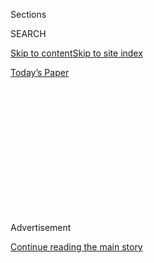 <div id="app">

<div>

<div>

<div>

<div class="NYTAppHideMasthead css-1q2w90k e1suatyy0">

<div class="section css-ui9rw0 e1suatyy2">

<div class="css-eph4ug er09x8g0">

<div class="css-6n7j50">

</div>

<span class="css-1dv1kvn">Sections</span>

<div class="css-10488qs">

<span class="css-1dv1kvn">SEARCH</span>

</div>

[Skip to content](#site-content)[Skip to site
index](#site-index)

</div>

<div class="css-10698na e1huz5gh0">

</div>

</div>

<div id="masthead-bar-one" class="section hasLinks css-15hmgas e1csuq9d3">

<div class="css-uqyvli e1csuq9d0">

</div>

<div class="css-1uqjmks e1csuq9d1">

</div>

<div class="css-9e9ivx">

[](https://myaccount.nytimes3xbfgragh.onion/auth/login?response_type=cookie&client_id=vi)

</div>

<div class="css-1bvtpon e1csuq9d2">

[Today’s
Paper](https://www.nytimes3xbfgragh.onion/section/todayspaper)

</div>

</div>

</div>

</div>

<div data-aria-hidden="false">

<div id="site-content" data-role="main">

<div>

<div class="css-1aor85t" style="opacity:0.000000001;z-index:-1;visibility:hidden">

<div class="css-1hqnpie">

<div class="css-epjblv">

<span class="css-17xtcya">[Opinion](/section/opinion)</span><span class="css-x15j1o">|</span><span class="css-fwqvlz">The
One-State
Solution</span>

</div>

<div class="css-k008qs">

<div class="css-1iwv8en">

<span class="css-18z7m18"></span>

<div>

</div>

</div>

<span class="css-1n6z4y"></span>

<div class="css-1705lsu">

<div class="css-4xjgmj">

<div class="css-4skfbu" data-role="toolbar" data-aria-label="Social Media Share buttons, Save button, and Comments Panel with current comment count" data-testid="share-tools">

  - 
  - 
  - 
  - 
    
    <div class="css-6n7j50">
    
    </div>

  - 
  - 

</div>

</div>

</div>

</div>

</div>

</div>

<div id="NYT_TOP_BANNER_REGION" class="css-13pd83m">

</div>

<div id="top-wrapper" class="css-1sy8kpn">

<div id="top-slug" class="css-l9onyx">

Advertisement

</div>

[Continue reading the main
story](#after-top)

<div class="ad top-wrapper" style="text-align:center;height:100%;display:block;min-height:250px">

<div id="top" class="place-ad" data-position="top" data-size-key="top">

</div>

</div>

<div id="after-top">

</div>

</div>

<div id="sponsor-wrapper" class="css-1hyfx7x">

<div id="sponsor-slug" class="css-19vbshk">

Supported by

</div>

[Continue reading the main
story](#after-sponsor)

<div id="sponsor" class="ad sponsor-wrapper" style="text-align:center;height:100%;display:block">

</div>

<div id="after-sponsor">

</div>

</div>

<div class="css-v5btjw etb61u70">

<div class="css-v05ibm etb61u71">

[Opinion](/section/opinion)

</div>

</div>

Op-Ed Contributor

<div class="css-1vkm6nb ehdk2mb0">

# The One-State Solution

</div>

<div class="css-xt80pu e12qa4dv0">

<div class="css-18e8msd">

<div class="css-vp77d3 epjyd6m0">

<div class="css-1baulvz">

By <span class="css-1baulvz last-byline" itemprop="name">Muammar
Qaddafi</span>

</div>

</div>

  - Jan. 21,
    2009

  - 
    
    <div class="css-4xjgmj">
    
    <div class="css-d8bdto" data-role="toolbar" data-aria-label="Social Media Share buttons, Save button, and Comments Panel with current comment count" data-testid="share-tools">
    
      - 
      - 
      - 
      - 
        
        <div class="css-6n7j50">
        
        </div>
    
      - 
      - 
    
    </div>
    
    </div>

</div>

</div>

<div class="css-79elbk" data-testid="photoviewer-wrapper">

<div class="css-z3e15g" data-testid="photoviewer-wrapper-hidden">

</div>

<div class="css-1a48zt4 ehw59r15" data-testid="photoviewer-children">

![<span class="css-cnj6d5 e1z0qqy90" itemprop="copyrightHolder"><span class="css-1ly73wi e1tej78p0">Credit...</span><span><span>Fogelson-Lubliner</span></span></span>](https://static01.graylady3jvrrxbe.onion/images/2009/01/22/opinion/22qaddafi.600.jpg?quality=75&auto=webp&disable=upscale)

</div>

</div>

<div class="section meteredContent css-1r7ky0e" name="articleBody" itemprop="articleBody">

<div class="css-1fanzo5 StoryBodyCompanionColumn">

<div class="css-53u6y8">

Tripoli, Libya

THE shocking level of the last wave of Israeli-Palestinian violence,
which ended with this weekend’s cease-fire, reminds us why a final
resolution to the so-called Middle East crisis is so important. It is
vital not just to break this cycle of destruction and injustice, but
also to deny the religious extremists in the region who feed on the
conflict an excuse to advance their own causes.

But everywhere one looks, among the speeches and the desperate
diplomacy, there is no real way forward. A just and lasting peace
between Israel and the Palestinians is possible, but it lies in the
history of the people of this conflicted land, and not in the tired
rhetoric of partition and two-state solutions.

Although it’s hard to realize after the horrors we’ve just witnessed,
the state of war between the Jews and Palestinians has not always
existed. In fact, many of the divisions between Jews and Palestinians
are recent ones. The very name “Palestine” was commonly used to describe
the whole area, even by the Jews who lived there, until 1948, when the
name “Israel” came into use.

Jews and Muslims are cousins descended from Abraham. Throughout the
centuries both faced cruel persecution and often found refuge with one
another. Arabs sheltered Jews and protected them after maltreatment at
the hands of the Romans and their expulsion from Spain in the Middle
Ages.

</div>

</div>

<div class="css-1fanzo5 StoryBodyCompanionColumn">

<div class="css-53u6y8">

The history of Israel/Palestine is not remarkable by regional standards
— a country inhabited by different peoples, with rule passing among
many tribes, nations and ethnic groups; a country that has withstood
many wars and waves of peoples from all directions. This is why it gets
so complicated when members of either party claims the right to assert
that it is *their* land.

The basis for the modern State of Israel is the persecution of the
Jewish people, which is undeniable. The Jews have been held captive,
massacred, disadvantaged in every possible fashion by the Egyptians, the
Romans, the English, the Russians, the Babylonians, the Canaanites and,
most recently, the Germans under Hitler. The Jewish people want and
deserve their homeland.

But the Palestinians too have a history of persecution, and they view
the coastal towns of Haifa, Acre, Jaffa and others as the land of their
forefathers, passed from generation to generation, until only a short
time ago.

Thus the Palestinians believe that what is now called Israel forms part
of their nation, even were they to secure the West Bank and Gaza. And
the Jews believe that the West Bank is Samaria and Judea, part of their
homeland, even if a Palestinian state were established there. Now, as
Gaza still smolders, calls for a two-state solution or partition
persist. But neither will work.

A two-state solution will create an unacceptable security threat to
Israel. An armed Arab state, presumably in the West Bank, would give
Israel less than 10 miles of strategic depth at its narrowest point.
Further, a Palestinian state in the West Bank and the Gaza Strip would
do little to resolve the problem of refugees. Any situation that keeps
the majority of Palestinians in refugee camps and does not offer a
solution within the historical borders of Israel/Palestine is not a
solution at all.

</div>

</div>

<div class="css-1fanzo5 StoryBodyCompanionColumn">

<div class="css-53u6y8">

For the same reasons, the older idea of partition of the West Bank into
Jewish and Arab areas, with buffer zones between them, won’t work. The
Palestinian-held areas could not accommodate all of the refugees, and
buffer zones symbolize exclusion and breed tension. Israelis and
Palestinians have also become increasingly intertwined, economically and
politically.

In absolute terms, the two movements must remain in perpetual war or a
compromise must be reached. The compromise is one state for all, an
“Isratine” that would allow the people in each party to feel that they
live in all of the disputed land and they are not deprived of any one
part of it.

A key prerequisite for peace is the right of return for Palestinian
refugees to the homes their families left behind in 1948. It is an
injustice that Jews who were not originally inhabitants of Palestine,
nor were their ancestors, can move in from abroad while Palestinians who
were displaced only a relatively short time ago should not be so
permitted.

It is a fact that Palestinians inhabited the land and owned farms and
homes there until recently, fleeing in fear of violence at the hands of
Jews after 1948 — violence that did not occur, but rumors of which led
to a mass exodus. It is important to note that the Jews did not forcibly
expel Palestinians. They were never “un-welcomed.” Yet only the full
territories of Isratine can accommodate all the refugees and bring about
the justice that is key to peace.

Assimilation is already a fact of life in Israel. There are more than
one million Muslim Arabs in Israel; they possess Israeli nationality and
take part in political life with the Jews, forming political parties. On
the other side, there are Israeli settlements in the West Bank. Israeli
factories depend on Palestinian labor, and goods and services are
exchanged. This successful assimilation can be a model for Isratine.

If the present interdependence and the historical fact of
Jewish-Palestinian coexistence guide their leaders, and if they can see
beyond the horizon of the recent violence and thirst for revenge toward
a long-term solution, then these two peoples will come to realize, I
hope sooner rather than later, that living under one roof is the only
option for a lasting peace.

</div>

</div>

</div>

<div>

</div>

<div>

</div>

<div>

</div>

<div>

<div id="bottom-wrapper" class="css-1ede5it">

<div id="bottom-slug" class="css-l9onyx">

Advertisement

</div>

[Continue reading the main
story](#after-bottom)

<div id="bottom" class="ad bottom-wrapper" style="text-align:center;height:100%;display:block;min-height:90px">

</div>

<div id="after-bottom">

</div>

</div>

</div>

</div>

</div>

## Site Index

<div>

</div>

## Site Information Navigation

  - [© <span>2020</span> <span>The New York Times
    Company</span>](https://help.nytimes3xbfgragh.onion/hc/en-us/articles/115014792127-Copyright-notice)

<!-- end list -->

  - [NYTCo](https://www.nytco.com/)
  - [Contact
    Us](https://help.nytimes3xbfgragh.onion/hc/en-us/articles/115015385887-Contact-Us)
  - [Work with us](https://www.nytco.com/careers/)
  - [Advertise](https://nytmediakit.com/)
  - [T Brand Studio](http://www.tbrandstudio.com/)
  - [Your Ad
    Choices](https://www.nytimes3xbfgragh.onion/privacy/cookie-policy#how-do-i-manage-trackers)
  - [Privacy](https://www.nytimes3xbfgragh.onion/privacy)
  - [Terms of
    Service](https://help.nytimes3xbfgragh.onion/hc/en-us/articles/115014893428-Terms-of-service)
  - [Terms of
    Sale](https://help.nytimes3xbfgragh.onion/hc/en-us/articles/115014893968-Terms-of-sale)
  - [Site
    Map](https://spiderbites.nytimes3xbfgragh.onion)
  - [Help](https://help.nytimes3xbfgragh.onion/hc/en-us)
  - [Subscriptions](https://www.nytimes3xbfgragh.onion/subscription?campaignId=37WXW)

</div>

</div>

</div>

</div>
